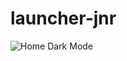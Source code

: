 # launcher-jnr
![Home Dark Mode](https://user-images.githubusercontent.com/42422605/158086674-af57f946-9f21-47c8-bc32-97a7b18d82d7.png)

